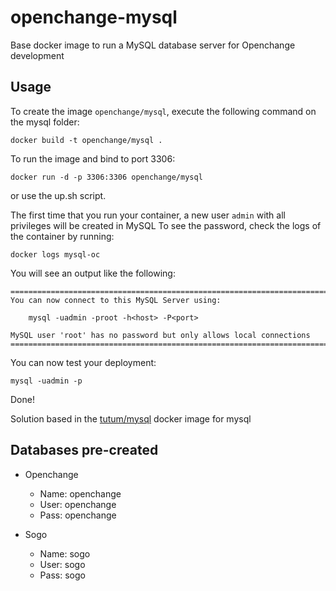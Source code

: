 openchange-mysql
==================

Base docker image to run a MySQL database server for Openchange development


Usage
-----

To create the image `openchange/mysql`, execute the following command on the mysql folder:

	docker build -t openchange/mysql .

To run the image and bind to port 3306:

	docker run -d -p 3306:3306 openchange/mysql

or use the up.sh script.

The first time that you run your container, a new user `admin` with all privileges
will be created in MySQL To see the password, check the logs
of the container by running:

	docker logs mysql-oc

You will see an output like the following:

	========================================================================
	You can now connect to this MySQL Server using:

	    mysql -uadmin -proot -h<host> -P<port>

	MySQL user 'root' has no password but only allows local connections
	========================================================================

You can now test your deployment:

	mysql -uadmin -p

Done!


Solution based in the [tutum/mysql](https://github.com/tutumcloud/tutum-docker-mysql) docker image for mysql


Databases pre-created
---------------------

* Openchange
  * Name: openchange
  * User: openchange
  * Pass: openchange

* Sogo
  * Name: sogo
  * User: sogo
  * Pass: sogo

